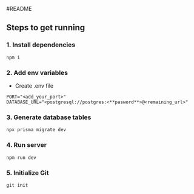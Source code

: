 #README

## Steps to get running

### 1. Install dependencies

```
npm i
```

### 2. Add env variables

- Create .env file

```
PORT="<add_your_port>"
DATABASE_URL="<postgresql://postgres:<**pasword**>@<remaining_url>"
```

### 3. Generate database tables

```
npx prisma migrate dev
```

### 4. Run server

```
npm run dev
```

### 5. Initialize Git

```
git init
```
